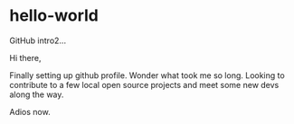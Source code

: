# hello-world
GitHub intro2...

Hi there, 

Finally setting up github profile. Wonder what took me so long.
Looking to contribute to a few local open source projects and meet some new devs along the way.

Adios now. 
